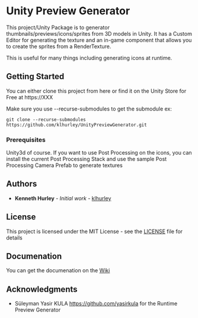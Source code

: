 # Unity Preview Generator

This project/Unity Package is to generator thumbnails/previews/icons/sprites from 3D models in Unity.  It has a Custom Editor for generating the texture and an in-game component that allows you to
create the sprites from a RenderTexture.

This is useful for many things including generating icons at runtime.

## Getting Started

You can either clone this project from here or find it on the Unity Store for Free at https://XXX

Make sure you use --recurse-submodules to get the submodule ex:

```
git clone --recurse-submodules https://github.com/klhurley/UnityPreviewGenerator.git
```

### Prerequisites

Unity3d of course.  If you want to use Post Processing on the icons, you can install the current Post Processing Stack and use the sample Post Processing Camera Prefab to generate textures

## Authors

* **Kenneth Hurley** - *Initial work* - [klhurley](https://github.com/klhurley)

## License

This project is licensed under the MIT License - see the [LICENSE](LICENSE) file for details

## Documenation

You can get the documenation on the [Wiki](https://github.com/klhurley/UnityPreviewGenerator/wiki/Documenatation)

## Acknowledgments

* Süleyman Yasir KULA https://github.com/yasirkula for the Runtime Preview Generator

